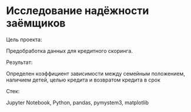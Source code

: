 # Исследование надёжности заёмщиков


Цель проекта: 

Предобработка данных для кредитного скоринга.


Результат: 

Определен коэффициент зависимости между семейным положением, наличием детей, целью кредита и возвратом кредита в срок



Стек: 

Jupyter Notebook, Python, pandas, pymystem3, matplotlib
